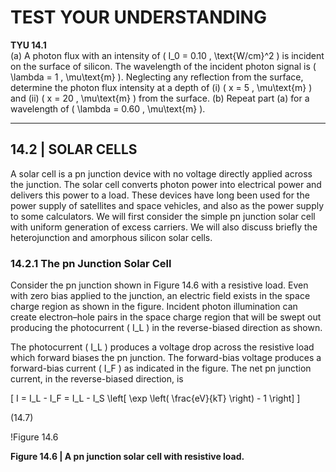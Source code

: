 # TEST YOUR UNDERSTANDING

**TYU 14.1**  
(a) A photon flux with an intensity of \( I_0 = 0.10 \, \text{W/cm}^2 \) is incident on the surface of silicon. The wavelength of the incident photon signal is \( \lambda = 1 \, \mu\text{m} \). Neglecting any reflection from the surface, determine the photon flux intensity at a depth of (i) \( x = 5 \, \mu\text{m} \) and (ii) \( x = 20 \, \mu\text{m} \) from the surface. (b) Repeat part (a) for a wavelength of \( \lambda = 0.60 \, \mu\text{m} \).

----

## 14.2 | SOLAR CELLS

A solar cell is a pn junction device with no voltage directly applied across the junction. The solar cell converts photon power into electrical power and delivers this power to a load. These devices have long been used for the power supply of satellites and space vehicles, and also as the power supply to some calculators. We will first consider the simple pn junction solar cell with uniform generation of excess carriers. We will also discuss briefly the heterojunction and amorphous silicon solar cells.

### 14.2.1 The pn Junction Solar Cell

Consider the pn junction shown in Figure 14.6 with a resistive load. Even with zero bias applied to the junction, an electric field exists in the space charge region as shown in the figure. Incident photon illumination can create electron–hole pairs in the space charge region that will be swept out producing the photocurrent \( I_L \) in the reverse-biased direction as shown.

The photocurrent \( I_L \) produces a voltage drop across the resistive load which forward biases the pn junction. The forward-bias voltage produces a forward-bias current \( I_F \) as indicated in the figure. The net pn junction current, in the reverse-biased direction, is

\[
I = I_L - I_F = I_L - I_S \left[ \exp \left( \frac{eV}{kT} \right) - 1 \right]
\]

(14.7)

!Figure 14.6

**Figure 14.6 | A pn junction solar cell with resistive load.**